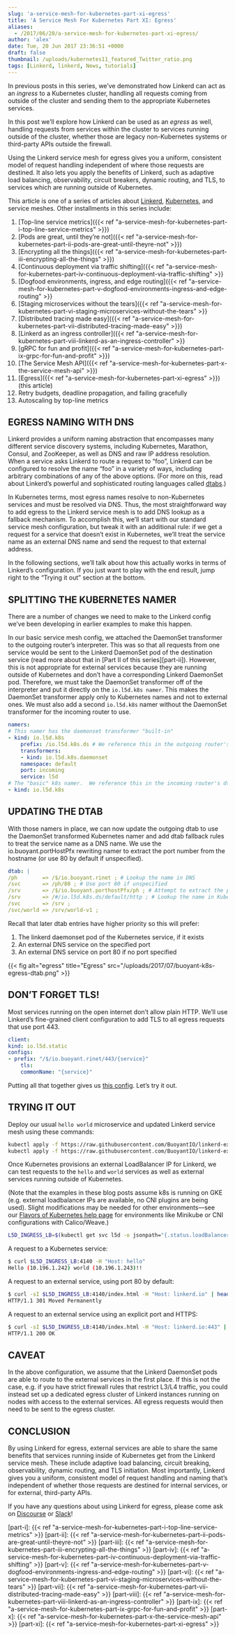 ```yaml
---
slug: 'a-service-mesh-for-kubernetes-part-xi-egress'
title: 'A Service Mesh For Kubernetes Part XI: Egress'
aliases:
  - /2017/06/20/a-service-mesh-for-kubernetes-part-xi-egress/
author: 'alex'
date: Tue, 20 Jun 2017 23:36:51 +0000
draft: false
thumbnail: /uploads/kubernetes11_featured_Twitter_ratio.png
tags: [Linkerd, linkerd, News, tutorials]
---
```


In previous posts in this series, we’ve demonstrated how Linkerd can act as an *ingress* to a Kubernetes cluster, handling all requests coming from outside of the cluster and sending them to the appropriate Kubernetes services.

In this post we’ll explore how Linkerd can be used as an *egress* as well, handling requests from services within the cluster to services running outside of the cluster, whether those are legacy non-Kubernetes systems or third-party APIs outside the firewall.

Using the Linkerd service mesh for egress gives you a uniform, consistent model of request handling independent of where those requests are destined. It also lets you apply the benefits of Linkerd, such as adaptive load balancing, observability, circuit breakers, dynamic routing, and TLS, to services which are running outside of Kubernetes.

This article is one of a series of articles about [Linkerd](https://linkerd.io/), [Kubernetes](https://kubernetes.io/), and service meshes. Other installments in this series include:

1. [Top-line service metrics]({{< ref
   "a-service-mesh-for-kubernetes-part-i-top-line-service-metrics" >}})
2. [Pods are great, until they’re not]({{< ref
   "a-service-mesh-for-kubernetes-part-ii-pods-are-great-until-theyre-not" >}})
3. [Encrypting all the things]({{< ref
   "a-service-mesh-for-kubernetes-part-iii-encrypting-all-the-things" >}})
4. [Continuous deployment via traffic shifting]({{< ref "a-service-mesh-for-kubernetes-part-iv-continuous-deployment-via-traffic-shifting" >}}
5. [Dogfood environments, ingress, and edge routing]({{< ref "a-service-mesh-for-kubernetes-part-v-dogfood-environments-ingress-and-edge-routing" >}}
6. [Staging microservices without the tears]({{< ref "a-service-mesh-for-kubernetes-part-vi-staging-microservices-without-the-tears" >}}
7. [Distributed tracing made easy]({{< ref
   "a-service-mesh-for-kubernetes-part-vii-distributed-tracing-made-easy" >}})
8. [Linkerd as an ingress controller]({{< ref "a-service-mesh-for-kubernetes-part-viii-linkerd-as-an-ingress-controller" >}}
9. [gRPC for fun and profit]({{< ref
   "a-service-mesh-for-kubernetes-part-ix-grpc-for-fun-and-profit" >}})
10. [The Service Mesh API]({{< ref
    "a-service-mesh-for-kubernetes-part-x-the-service-mesh-api" >}})
11. [Egress]({{< ref "a-service-mesh-for-kubernetes-part-xi-egress" >}}) (this article)
12. Retry budgets, deadline propagation, and failing gracefully
13. Autoscaling by top-line metrics

## EGRESS NAMING WITH DNS

Linkerd provides a uniform naming abstraction that encompasses many different service discovery systems, including Kubernetes, Marathon, Consul, and ZooKeeper, as well as DNS and raw IP address resolution. When a service asks Linkerd to route a request to “foo”, Linkerd can be configured to resolve the name “foo” in a variety of ways, including arbitrary combinations of any of the above options. (For more on this, read about Linkerd’s powerful and sophisticated routing languages called [dtabs](https://linkerd.io/in-depth/dtabs/).)

In Kubernetes terms, most egress names resolve to non-Kubernetes services and must be resolved via DNS. Thus, the most straightforward way to add egress to the Linkerd service mesh is to add DNS lookup as a fallback mechanism. To accomplish this, we’ll start with our standard service mesh configuration, but tweak it with an additional rule: if we get a request for a service that doesn’t exist in Kubernetes, we’ll treat the service name as an external DNS name and send the request to that external address.

In the following sections, we’ll talk about how this actually works in terms of Linkerd’s configuration. If you just want to play with the end result, jump right to the “Trying it out” section at the bottom.

## SPLITTING THE KUBERNETES NAMER

There are a number of changes we need to make to the Linkerd config we’ve been developing in earlier examples to make this happen.

In our basic service mesh config, we attached the DaemonSet transformer to the outgoing router’s interpreter. This was so that all requests from one service would be sent to the Linkerd DaemonSet pod of the destination service (read more about that in [Part II of this series][part-ii]). However, this is not appropriate for external services because they are running outside of Kubernetes and don’t have a corresponding Linkerd DaemonSet pod. Therefore, we must take the DaemonSet transformer off of the interpreter and put it directly on the `io.l5d.k8s namer`. This makes the DaemonSet transformer apply only to Kubernetes names and not to external ones. We must also add a second `io.l5d.k8s` namer without the DaemonSet transformer for the incoming router to use.

```yaml
namers:
# This namer has the daemonset transformer "built-in"
- kind: io.l5d.k8s
    prefix: /io.l5d.k8s.ds # We reference this in the outgoing router's dtab
    transformers:
    - kind: io.l5d.k8s.daemonset
    namespace: default
    port: incoming
    service: l5d
# The "basic" k8s namer.  We reference this in the incoming router's dtab
- kind: io.l5d.k8s
```

## UPDATING THE DTAB

With those namers in place, we can now update the outgoing dtab to use the DaemonSet transformed Kubernetes namer and add dtab fallback rules to treat the service name as a DNS name. We use the io.buoyant.portHostPfx rewriting namer to extract the port number from the hostname (or use 80 by default if unspecified).

```yaml
dtab: |
/ph        => /$/io.buoyant.rinet ; # Lookup the name in DNS
/svc       => /ph/80 ; # Use port 80 if unspecified
/srv       => /$/io.buoyant.porthostPfx/ph ; # Attempt to extract the port from the hostname
/srv       => /#/io.l5d.k8s.ds/default/http ; # Lookup the name in Kubernetes, use the linkerd daemonset pod
/svc       => /srv ;
/svc/world => /srv/world-v1 ;
```

Recall that later dtab entries have higher priority so this will prefer:

1. The linkerd daemonset pod of the Kubernetes service, if it exists
2. An external DNS service on the specified port
3. An external DNS service on port 80 if no port specified

{{< fig
  alt="egress"
  title="Egress"
  src="/uploads/2017/07/buoyant-k8s-egress-dtab.png" >}}

## DON’T FORGET TLS!

Most services running on the open internet don’t allow plain HTTP. We’ll use Linkerd’s fine-grained client configuration to add TLS to all egress requests that use port 443.

```yaml
client:
kind: io.l5d.static
configs:
- prefix: "/$/io.buoyant.rinet/443/{service}"
    tls:
    commonName: "{service}"
```

Putting all that together gives us [this config](https://github.com/linkerd/linkerd-examples/blob/master/k8s-daemonset/k8s/linkerd-egress.yaml). Let’s try it out.

## TRYING IT OUT

Deploy our usual `hello world` microservice and updated Linkerd service mesh using these commands:

```bash
kubectl apply -f https://raw.githubusercontent.com/BuoyantIO/linkerd-examples/master/k8s-daemonset/k8s/hello-world.yml
kubectl apply -f https://raw.githubusercontent.com/BuoyantIO/linkerd-examples/master/k8s-daemonset/k8s/linkerd-egress.yaml
```

Once Kubernetes provisions an external LoadBalancer IP for Linkerd, we can test requests to the `hello` and `world` services as well as external services running outside of Kubernetes.

(Note that the examples in these blog posts assume k8s is running on GKE (e.g. external loadbalancer IPs are available, no CNI plugins are being used). Slight modifications may be needed for other environments—see our [Flavors of Kubernetes help page](https://discourse.linkerd.io/t/flavors-of-kubernetes/53) for environments like Minikube or CNI configurations with Calico/Weave.)

```bash
L5D_INGRESS_LB=$(kubectl get svc l5d -o jsonpath="{.status.loadBalancer.ingress[0].*}")
```

A request to a Kubernetes service:

```bash
$ curl $L5D_INGRESS_LB:4140 -H "Host: hello"
Hello (10.196.1.242) world (10.196.1.243)!!
```

A request to an external service, using port 80 by default:

```bash
$ curl -sI $L5D_INGRESS_LB:4140/index.html -H "Host: linkerd.io" | head -n 1
HTTP/1.1 301 Moved Permanently
```

A request to an external service using an explicit port and HTTPS:

```bash
$ curl -sI $L5D_INGRESS_LB:4140/index.html -H "Host: linkerd.io:443" | head -n 1
HTTP/1.1 200 OK
```

## CAVEAT

In the above configuration, we assume that the Linkerd DaemonSet pods are able to route to the external services in the first place. If this is not the case, e.g. if you have strict firewall rules that restrict L3/L4 traffic, you could instead set up a dedicated egress cluster of Linkerd instances running on nodes with access to the external services. All egress requests would then need to be sent to the egress cluster.

## CONCLUSION

By using Linkerd for egress, external services are able to share the same benefits that services running inside of Kubernetes get from the Linkerd service mesh. These include adaptive load balancing, circuit breaking, observability, dynamic routing, and TLS initiation. Most importantly, Linkerd gives you a uniform, consistent model of request handling and naming that’s independent of whether those requests are destined for internal services, or for external, third-party APIs.

If you have any questions about using Linkerd for egress, please come ask on [Discourse](https://discourse.linkerd.io/) or [Slack](https://slack.linkerd.io/)!

[part-i]: {{< ref "a-service-mesh-for-kubernetes-part-i-top-line-service-metrics" >}} [part-ii]: {{< ref "a-service-mesh-for-kubernetes-part-ii-pods-are-great-until-theyre-not" >}} [part-iii]: {{< ref "a-service-mesh-for-kubernetes-part-iii-encrypting-all-the-things" >}} [part-iv]: {{< ref "a-service-mesh-for-kubernetes-part-iv-continuous-deployment-via-traffic-shifting" >}} [part-v]: {{< ref "a-service-mesh-for-kubernetes-part-v-dogfood-environments-ingress-and-edge-routing" >}} [part-vi]: {{< ref "a-service-mesh-for-kubernetes-part-vi-staging-microservices-without-the-tears" >}} [part-vii]: {{< ref "a-service-mesh-for-kubernetes-part-vii-distributed-tracing-made-easy" >}} [part-viii]: {{< ref "a-service-mesh-for-kubernetes-part-viii-linkerd-as-an-ingress-controller" >}} [part-ix]: {{< ref "a-service-mesh-for-kubernetes-part-ix-grpc-for-fun-and-profit" >}} [part-x]: {{< ref "a-service-mesh-for-kubernetes-part-x-the-service-mesh-api" >}} [part-xi]: {{< ref "a-service-mesh-for-kubernetes-part-xi-egress" >}}
